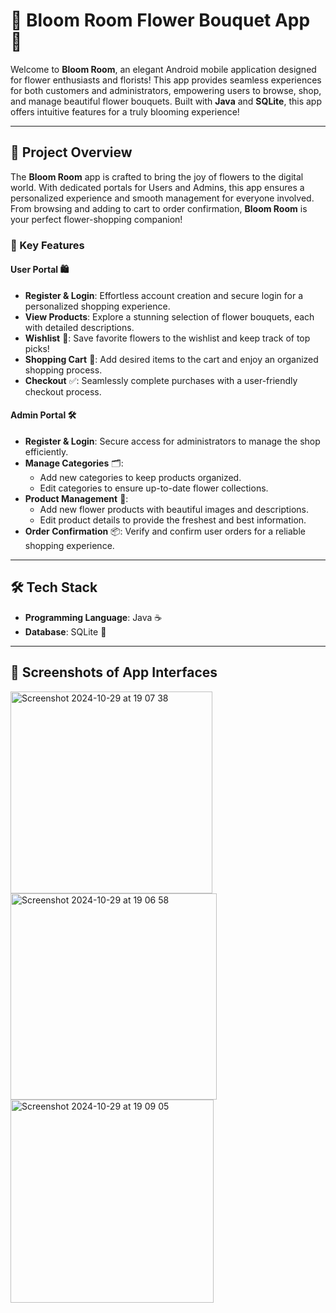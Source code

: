 # 🌸 Bloom Room Flower Bouquet App 🌸

Welcome to **Bloom Room**, an elegant Android mobile application designed for flower enthusiasts and florists! This app provides seamless experiences for both customers and administrators, empowering users to browse, shop, and manage beautiful flower bouquets. Built with **Java** and **SQLite**, this app offers intuitive features for a truly blooming experience!

---

## 📱 Project Overview

The **Bloom Room** app is crafted to bring the joy of flowers to the digital world. With dedicated portals for Users and Admins, this app ensures a personalized experience and smooth management for everyone involved. From browsing and adding to cart to order confirmation, **Bloom Room** is your perfect flower-shopping companion!

### 🌸 Key Features

#### User Portal 🛍️
- **Register & Login**: Effortless account creation and secure login for a personalized shopping experience.
- **View Products**: Explore a stunning selection of flower bouquets, each with detailed descriptions.
- **Wishlist** 🌺: Save favorite flowers to the wishlist and keep track of top picks!
- **Shopping Cart** 🛒: Add desired items to the cart and enjoy an organized shopping process.
- **Checkout** ✅: Seamlessly complete purchases with a user-friendly checkout process.

#### Admin Portal 🛠️
- **Register & Login**: Secure access for administrators to manage the shop efficiently.
- **Manage Categories** 🗂️:
  - Add new categories to keep products organized.
  - Edit categories to ensure up-to-date flower collections.
- **Product Management** 🌼:
  - Add new flower products with beautiful images and descriptions.
  - Edit product details to provide the freshest and best information.
- **Order Confirmation** 📦: Verify and confirm user orders for a reliable shopping experience.

---

## 🛠️ Tech Stack

- **Programming Language**: Java ☕
- **Database**: SQLite 💾

---
## 📸 Screenshots of App Interfaces

<img width="323" alt="Screenshot 2024-10-29 at 19 07 38" src="https://github.com/user-attachments/assets/9fac4d1a-876f-453e-af9a-7b79ce84cef3">
<img width="330" alt="Screenshot 2024-10-29 at 19 06 58" src="https://github.com/user-attachments/assets/38ccac4c-d279-42a5-9720-bb5a07fcec9f">
<img width="325" alt="Screenshot 2024-10-29 at 19 09 05" src="https://github.com/user-attachments/assets/ec7c86dd-ee37-4c7c-bb51-d7947d24fc7d">

